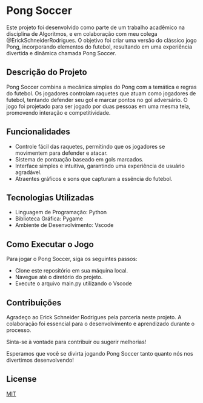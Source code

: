 # Pong Soccer
Este projeto foi desenvolvido como parte de um trabalho acadêmico na disciplina de Algoritmos, e em colaboração com meu colega @ErickSchneiderRodrigues. O objetivo foi criar uma versão do clássico jogo Pong, incorporando elementos do futebol, resultando em uma experiência divertida e dinâmica chamada Pong Soccer.

## Descrição do Projeto
Pong Soccer combina a mecânica simples do Pong com a temática e regras do futebol. Os jogadores controlam raquetes que atuam como jogadores de futebol, tentando defender seu gol e marcar pontos no gol adversário. O jogo foi projetado para ser jogado por duas pessoas em uma mesma tela, promovendo interação e competitividade.

## Funcionalidades
- Controle fácil das raquetes, permitindo que os jogadores se movimentem para defender e atacar.
- Sistema de pontuação baseado em gols marcados.
- Interface simples e intuitiva, garantindo uma experiência de usuário agradável.
- Atraentes gráficos e sons que capturam a essência do futebol.

## Tecnologias Utilizadas
- Linguagem de Programação: Python
- Biblioteca Gráfica: Pygame
- Ambiente de Desenvolvimento: Vscode

## Como Executar o Jogo
Para jogar o Pong Soccer, siga os seguintes passos:

- Clone este repositório em sua máquina local.
- Navegue até o diretório do projeto.
- Execute o arquivo main.py utilizando o Vscode

## Contribuições
Agradeço ao Erick Schneider Rodrigues pela parceria neste projeto. A colaboração foi essencial para o desenvolvimento e aprendizado durante o processo.

Sinta-se à vontade para contribuir ou sugerir melhorias!

Esperamos que você se divirta jogando Pong Soccer tanto quanto nós nos divertimos desenvolvendo!

## License

[MIT](https://choosealicense.com/licenses/mit/)
